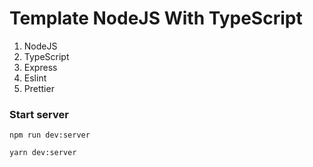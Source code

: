 # Template NodeJS With TypeScript

1. NodeJS
2. TypeScript
3. Express
4. Eslint
5. Prettier

### Start server

```
npm run dev:server
```

```
yarn dev:server
```

